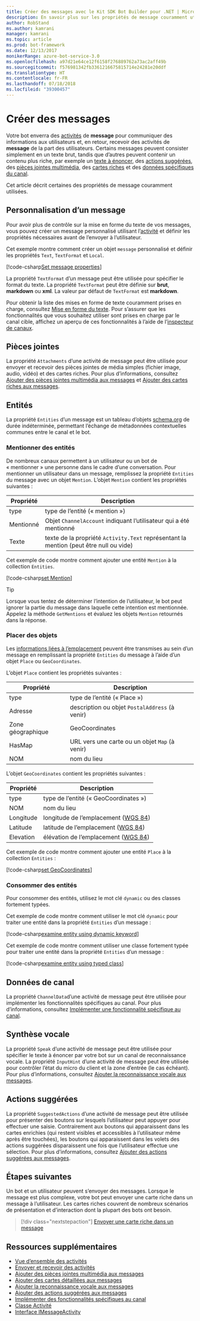 ```yaml
---
title: Créer des messages avec le Kit SDK Bot Builder pour .NET | Microsoft Docs
description: En savoir plus sur les propriétés de message couramment utilisées au sein du kit de développement logiciel (SDK) pour .NET.
author: RobStand
ms.author: kamrani
manager: kamrani
ms.topic: article
ms.prod: bot-framework
ms.date: 12/13/2017
monikerRange: azure-bot-service-3.0
ms.openlocfilehash: a97d21e64ce12f6158f276889762a73ac2aff49b
ms.sourcegitcommit: f576981342fb3361216675815714e24281e20ddf
ms.translationtype: HT
ms.contentlocale: fr-FR
ms.lasthandoff: 07/18/2018
ms.locfileid: "39300457"
---
```

# <a name="create-messages"></a>Créer des messages

Votre bot enverra des [activités](bot-builder-dotnet-activities.md) de **message** pour communiquer des informations aux utilisateurs et, en retour, recevoir des activités de **message** de la part des utilisateurs. Certains messages peuvent consister simplement en un texte brut, tandis que d’autres peuvent contenir un contenu plus riche, par exemple un [texte à énoncer](bot-builder-dotnet-text-to-speech.md), des [actions suggérées](bot-builder-dotnet-add-suggested-actions.md), des [pièces jointes multimédia](bot-builder-dotnet-add-media-attachments.md), des [cartes riches](bot-builder-dotnet-add-rich-card-attachments.md) et des [données spécifiques du canal](bot-builder-dotnet-channeldata.md). 

Cet article décrit certaines des propriétés de message couramment utilisées.

## <a name="customizing-a-message"></a>Personnalisation d’un message

Pour avoir plus de contrôle sur la mise en forme du texte de vos messages, vous pouvez créer un message personnalisé utilisant l’[activité](https://docs.botframework.com/en-us/csharp/builder/sdkreference/dc/d2f/class_microsoft_1_1_bot_1_1_connector_1_1_activity.html) et définir les propriétés nécessaires avant de l’envoyer à l’utilisateur.

Cet exemple montre comment créer un objet `message` personnalisé et définir les propriétés `Text`, `TextFormat` et `Local`.

[!code-csharp[Set message properties](../includes/code/dotnet-create-messages.cs#setBasicProperties)]

La propriété `TextFormat` d’un message peut être utilisée pour spécifier le format du texte. La propriété `TextFormat` peut être définie sur **brut**, **markdown** ou **xml**. La valeur par défaut de `TextFormat` est **markdown**. 

Pour obtenir la liste des mises en forme de texte couramment prises en charge, consultez [Mise en forme du texte](../bot-service-channel-inspector.md#text-formatting). Pour s’assurer que les fonctionnalités que vous souhaitez utiliser sont prises en charge par le canal cible, affichez un aperçu de ces fonctionnalités à l’aide de l’[inspecteur de canaux](../bot-service-channel-inspector.md).

## <a name="attachments"></a>Pièces jointes

La propriété `Attachments` d’une activité de message peut être utilisée pour envoyer et recevoir des pièces jointes de média simples (fichier image, audio, vidéo) et des cartes riches. Pour plus d’informations, consultez [Ajouter des pièces jointes multimédia aux messages](bot-builder-dotnet-add-media-attachments.md) et [Ajouter des cartes riches aux messages](bot-builder-dotnet-add-rich-card-attachments.md).

## <a name="entities"></a>Entités

La propriété `Entities` d’un message est un tableau d’objets <a href="http://schema.org/" target="_blank">schema.org</a> de durée indéterminée, permettant l’échange de métadonnées contextuelles communes entre le canal et le bot.

### <a name="mention-entities"></a>Mentionner des entités

De nombreux canaux permettent à un utilisateur ou un bot de « mentionner » une personne dans le cadre d’une conversation. Pour mentionner un utilisateur dans un message, remplissez la propriété `Entities` du message avec un objet `Mention`. L’objet `Mention` contient les propriétés suivantes : 

| Propriété | Description | 
|----|----|
| type | type de l’entité (« mention ») | 
| Mentionné | Objet `ChannelAccount` indiquant l’utilisateur qui a été mentionné | 
| Texte | texte de la propriété `Activity.Text` représentant la mention (peut être null ou vide) |

Cet exemple de code montre comment ajouter une entité `Mention` à la collection `Entities`.

[!code-csharp[set Mention](../includes/code/dotnet-create-messages.cs#setMention)]

> [!TIP]
> Lorsque vous tentez de déterminer l’intention de l’utilisateur, le bot peut ignorer la partie du message dans laquelle cette intention est mentionnée. Appelez la méthode `GetMentions` et évaluez les objets `Mention` retournés dans la réponse.

### <a name="place-objects"></a>Placer des objets

Les <a href="https://schema.org/Place" target="_blank">informations liées à l’emplacement</a> peuvent être transmises au sein d’un message en remplissant la propriété `Entities` du message à l’aide d’un objet `Place` ou `GeoCoordinates`. 

L’objet `Place` contient les propriétés suivantes :

| Propriété | Description | 
|----|----|
| type | type de l’entité (« Place ») |
| Adresse | description ou objet `PostalAddress` (à venir) | 
| Zone géographique | GeoCoordinates | 
| HasMap | URL vers une carte ou un objet `Map` (à venir) |
| NOM | nom du lieu |

L’objet `GeoCoordinates` contient les propriétés suivantes :

| Propriété | Description | 
|----|----|
| type | type de l’entité (« GeoCoordinates ») |
| NOM | nom du lieu |
| Longitude | longitude de l’emplacement (<a href="https://en.wikipedia.org/wiki/World_Geodetic_System" target="_blank">WGS 84</a>) | 
| Latitude | latitude de l’emplacement (<a href="https://en.wikipedia.org/wiki/World_Geodetic_System" target="_blank">WGS 84</a>) | 
| Elevation | élévation de l’emplacement (<a href="https://en.wikipedia.org/wiki/World_Geodetic_System" target="_blank">WGS 84</a>) | 

Cet exemple de code montre comment ajouter une entité `Place` à la collection `Entities` :

[!code-csharp[set GeoCoordinates](../includes/code/dotnet-create-messages.cs#setGeoCoord)]

### <a name="consume-entities"></a>Consommer des entités

Pour consommer des entités, utilisez le mot clé `dynamic` ou des classes fortement typées.

Cet exemple de code montre comment utiliser le mot clé `dynamic` pour traiter une entité dans la propriété `Entities` d’un message :

[!code-csharp[examine entity using dynamic keyword](../includes/code/dotnet-create-messages.cs#examineEntity1)]

Cet exemple de code montre comment utiliser une classe fortement typée pour traiter une entité dans la propriété `Entities` d’un message :

[!code-csharp[examine entity using typed class](../includes/code/dotnet-create-messages.cs#examineEntity2)]

## <a name="channel-data"></a>Données de canal

La propriété `ChannelData`d’une activité de message peut être utilisée pour implémenter les fonctionnalités spécifiques au canal. Pour plus d’informations, consultez [Implémenter une fonctionnalité spécifique au canal](bot-builder-dotnet-channeldata.md).

## <a name="text-to-speech"></a>Synthèse vocale

La propriété `Speak` d’une activité de message peut être utilisée pour spécifier le texte à énoncer par votre bot sur un canal de reconnaissance vocale. La propriété `InputHint` d’une activité de message peut être utilisée pour contrôler l’état du micro du client et la zone d’entrée (le cas échéant). Pour plus d’informations, consultez [Ajouter la reconnaissance vocale aux messages](bot-builder-dotnet-text-to-speech.md).

## <a name="suggested-actions"></a>Actions suggérées

La propriété `SuggestedActions` d’une activité de message peut être utilisée pour présenter des boutons sur lesquels l’utilisateur peut appuyer pour effectuer une saisie. Contrairement aux boutons qui apparaissent dans les cartes enrichies (qui restent visibles et accessibles à l’utilisateur même après être touchées), les boutons qui apparaissent dans les volets des actions suggérées disparaissent une fois que l’utilisateur effectue une sélection. Pour plus d’informations, consultez [Ajouter des actions suggérées aux messages](bot-builder-dotnet-add-suggested-actions.md).

## <a name="next-steps"></a>Étapes suivantes

Un bot et un utilisateur peuvent s’envoyer des messages. Lorsque le message est plus complexe, votre bot peut envoyer une carte riche dans un message à l’utilisateur. Les cartes riches couvrent de nombreux scénarios de présentation et d’interaction dont la plupart des bots ont besoin.

> [!div class="nextstepaction"]
> [Envoyer une carte riche dans un message](bot-builder-dotnet-add-rich-card-attachments.md)

## <a name="additional-resources"></a>Ressources supplémentaires

- [Vue d’ensemble des activités](bot-builder-dotnet-activities.md)
- [Envoyer et recevoir des activités](bot-builder-dotnet-connector.md)
- [Ajouter des pièces jointes multimédia aux messages](bot-builder-dotnet-add-media-attachments.md)
- [Ajouter des cartes détaillées aux messages](bot-builder-dotnet-add-rich-card-attachments.md)
- [Ajouter la reconnaissance vocale aux messages](bot-builder-dotnet-text-to-speech.md)
- [Ajouter des actions suggérées aux messages](bot-builder-dotnet-add-suggested-actions.md)
- [Implémenter des fonctionnalités spécifiques au canal](bot-builder-dotnet-channeldata.md)
- <a href="https://docs.botframework.com/en-us/csharp/builder/sdkreference/dc/d2f/class_microsoft_1_1_bot_1_1_connector_1_1_activity.html" target="_blank">Classe Activité</a>
- <a href="/dotnet/api/microsoft.bot.connector.imessageactivity" target="_blank">Interface IMessageActivity</a>

